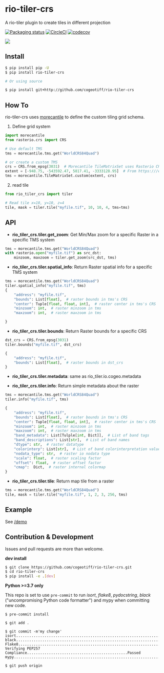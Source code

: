 # rio-tiler-crs

A rio-tiler plugin to create tiles in different projection


[![Packaging status](https://badge.fury.io/py/rio-tiler-crs.svg)](https://badge.fury.io/py/rio-tiler-crs)
[![CircleCI](https://circleci.com/gh/cogeotiff/rio-tiler-crs.svg?style=svg)](https://circleci.com/gh/cogeotiff/rio-tiler-crss)
[![codecov](https://codecov.io/gh/cogeotiff/rio-tiler-crs/branch/master/graph/badge.svg)](https://codecov.io/gh/cogeotiff/rio-tiler-crs)

![](https://user-images.githubusercontent.com/10407788/73080923-9d198a00-3e94-11ea-9644-ce39ffb3882a.jpg)


## Install

```bash
$ pip install pip -U
$ pip install rio-tiler-crs

# Or using source

$ pip install git+http://github.com/cogeotiff/rio-tiler-crs
```

## How To

rio-tiler-crs uses [morecantile](https://github.com/developmentseed/morecantile) to define the custom tiling grid schema.

1. Define grid system
```python
import morecantile
from rasterio.crs import CRS

# Use default TMS
tms = morecantile.tms.get("WorldCRS84Quad")

# or create a custom TMS
crs = CRS.from_epsg(3031)  # Morecantile TileMatrixSet uses Rasterio CRS object
extent = [-948.75, -543592.47, 5817.41, -3333128.95]  # From https:///epsg.io/3031
tms = morecantile.TileMatrixSet.custom(extent, crs)
```

2. read tile

```python
from rio_tiler_crs import tiler

# Read tile x=10, y=10, z=4
tile, mask = tiler.tile("myfile.tif", 10, 10, 4, tms=tms)
```

## API
- **rio_tiler_crs.tiler.get_zoom**: Get Min/Max zoom for a specific Raster in a specific TMS system

```python
tms = morecantile.tms.get("WorldCRS84Quad")
with rasterio.open("myfile.tif") as src_dst:
    minzoom, maxzoom = tiler.get_zoom(src_dst, tms)
```

- **rio_tiler_crs.tiler.spatial_info**: Return Raster spatial info for a specific TMS system

```python
tms = morecantile.tms.get("WorldCRS84Quad")
tiler.spatial_info("myfile.tif", tms)
{
    "address": "myfile.tif",
    "bounds": List[float],  # raster bounds in tms's CRS
    "center": Tuple[float, float, int],  # raster center in tms's CRS
    "minzoom": int,  # raster minzoom in tms
    "maxzoom": int,  # raster maxzoom in tms

}
```

- **rio_tiler_crs.tiler.bounds**: Return Raster bounds for a specific CRS

```python
dst_crs = CRS.from_epsg(3031)
tiler.bounds("myfile.tif", dst_crs)

{
    "address": "myfile.tif",
    "bounds": List[float],  # raster bounds in dst_crs
}
```

- **rio_tiler_crs.tiler.metadata**: same as rio_tiler.io.cogeo.metadata

- **rio_tiler_crs.tiler.info**: Return simple metadata about the raster

```python
tms = morecantile.tms.get("WorldCRS84Quad")
tiler.info("myfile.tif", tms)

{
    "address": "myfile.tif",
    "bounds": List[float],  # raster bounds in tms's CRS
    "center": Tuple[float, float, int],  # raster center in tms's CRS
    "minzoom": int,  # raster minzoom in tms
    "maxzoom": int,  # raster maxzoom in tms
    "band_metadata": List[Tulple[int, Dict]],  # List of band tags
    "band_descriptions": List[str],  # List of band names
    "dtype": str,  # raster datatype
    "colorinterp": List[str],  # List of band colorinterpretation values
    "nodata_type": str,  # raster io nodata type
    "scale": float,  # raster scaling factor
    "offset": float,  # raster offset factor
    "cmap":  Dict,  # raster internal colormap
}
```

- **rio_tiler_crs.tiler.tile**: Return map tile from a raster

```python
tms = morecantile.tms.get("WorldCRS84Quad")
tile, mask = tiler.tile("myfile.tif", 1, 2, 3, 256, tms)
```

## Example

See [/demo](/demo)

## Contribution & Development

Issues and pull requests are more than welcome.

**dev install**

```bash
$ git clone https://github.com/cogeotiff/rio-tiler-crs.git
$ cd rio-tiler-crs
$ pip install -e .[dev]
```

**Python >=3.7 only**

This repo is set to use `pre-commit` to run *isort*, *flake8*, *pydocstring*, *black* ("uncompromising Python code formatter") and mypy when committing new code.

```
$ pre-commit install

$ git add .

$ git commit -m'my change'
isort....................................................................Passed
black....................................................................Passed
Flake8...................................................................Passed
Verifying PEP257 Compliance..............................................Passed
mypy.....................................................................Passed

$ git push origin
```